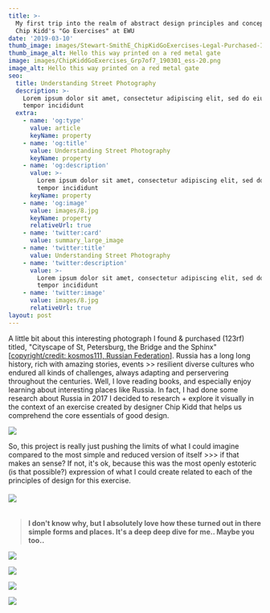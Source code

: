 ```yaml
---
title: >-
  My first trip into the realm of abstract design principles and concepts using
  Chip Kidd's "Go Exercises" at EWU
date: '2019-03-10'
thumb_image: images/Stewart-SmithE_ChipKidGoExercises-Legal-Purchased-Image_800px.jpg
thumb_image_alt: Hello this way printed on a red metal gate
image: images/ChipKiddGoExercises_Grp7of7_190301_ess-20.png
image_alt: Hello this way printed on a red metal gate
seo:
  title: Understanding Street Photography
  description: >-
    Lorem ipsum dolor sit amet, consectetur adipiscing elit, sed do eiusmod
    tempor incididunt
  extra:
    - name: 'og:type'
      value: article
      keyName: property
    - name: 'og:title'
      value: Understanding Street Photography
      keyName: property
    - name: 'og:description'
      value: >-
        Lorem ipsum dolor sit amet, consectetur adipiscing elit, sed do eiusmod
        tempor incididunt
      keyName: property
    - name: 'og:image'
      value: images/8.jpg
      keyName: property
      relativeUrl: true
    - name: 'twitter:card'
      value: summary_large_image
    - name: 'twitter:title'
      value: Understanding Street Photography
    - name: 'twitter:description'
      value: >-
        Lorem ipsum dolor sit amet, consectetur adipiscing elit, sed do eiusmod
        tempor incididunt
    - name: 'twitter:image'
      value: images/8.jpg
      relativeUrl: true
layout: post
---
```

A little bit about this interesting photograph I found & purchased (123rf) titled, "Cityscape of St, Petersburg, the Bridge and the Sphinx" \[[copyright/credit: kosmos111, Russian Federation](https://www.123rf.com/profile_kosmos111)]. Russia has a long long history, rich with amazing stories, events >> resilient diverse cultures who endured all kinds of challenges, always adapting and perservering throughout the centuries. Well, I love reading books, and especially enjoy learning about interesting places like Russia. In fact, I had done some research about Russia in 2017 I decided to research + explore it visually in the context of an exercise created by designer Chip Kidd that helps us comprehend the core essentials of good design.

![](https://preview--analog-smith21-3d50e.stackbit.dev/\_static/app-assets/ChipKiddGoExercises_Grp1of7\_190301\_ess-11-SMALL.png)

So, this project is really just pushing the limits of what I could imagine compared to the most simple and reduced version of itself >>> if that makes an sense? If not, it's ok, because this was the most openly estoteric (is that possible?) expression of what I could create related to each of the principles of design for this exercise.

###### ![](https://www.dropbox.com/s/23b8nzlj1f6ie01/ChipKiddGoExercises_Grp2of7\_190301\_ess-16-SMALL.png?raw=1)

> **I don't know why, but I absolutely love how these turned out in there simple forms and places. It's a deep deep dive for me.. Maybe you too..**

![](https://www.dropbox.com/s/bkb61slsdp81i3a/ChipKiddGoExercises_Grp3of7\_190301\_ess-17-SMALL.png?raw=1)

![](https://www.dropbox.com/s/4mfkt0hbh02443b/ChipKiddGoExercises_Grp4of7\_190301\_ess-18-SMALL.png?raw=1)

![](https://www.dropbox.com/s/dpvx7yu2n3gr1k4/ChipKiddGoExercises_Grp6of7\_190301\_ess-20-SMALL.png?raw=1)

![](https://www.dropbox.com/s/m8dm345elw1a7tf/ChipKiddGoExercises_Grp7of7\_190301\_ess-21-SMALL.png?raw=1)
